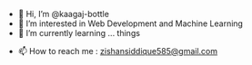 - 👋 Hi, I’m @kaagaj-bottle
- 👀 I’m interested in Web Development and Machine Learning
- 🌱 I’m currently learning ... things
<!-- - 💞️ I’m looking to collaborate on ... -->
- 📫 How to reach me : zishansiddique585@gmail.com

<!---
kaagaj-bottle/kaagaj-bottle is a ✨ special ✨ repository because its `README.md` (this file) appears on your GitHub profile.
You can click the Preview link to take a look at your changes.
--->
